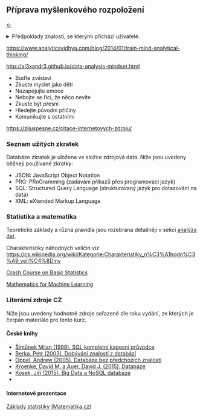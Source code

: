 <!-- #region -->
## Příprava myšlenkového rozpoložení

[←](../Readme.md)

<details>
    <summary>
         Předpoklady znalostí, se kterými přichází uživatelé.
    </summary>
    <ul>
        <li>Teoretické znalosti
            <ul>
                <li>Základy matematiky</li>
                <li>Základy statistiky</li>
            </ul>
        </li>
        <li>Praktické znalosti
            <ul>
                <li>Uživatelská práce na PC</li>
                <li>Práce s jednou z prezentačních platforem:</li>
                    <ul>
                        <li>Office nástroje (PowerPoint, OpenOffice, LibreOffice, ...)</li>
                        <li>Markdown textový záznam</li>
                        <li>Webová prezentace pomocí modulu jupyter</li>
                    </ul>
            </ul>
        </li>
    </ul>
</details>  

https://www.analyticsvidhya.com/blog/2014/01/train-mind-analytical-thinking/

http://al3xandr3.github.io/data-analysis-mindset.html

- Buďte zvědaví
- Zkuste myslet jako děti
- Nazapojujte emoce
- Nebojte se říci, že něco nevíte
- Zkuste být přesní
- Hledejte původní příčiny
- Komunikujte s ostatními


https://zijuspesne.cz/citace-internetovych-zdroju/



### Seznam užitých zkratek

Databáze zkratek je uložena ve složce zdrojová data. Níže jsou uvedeny běžneji používané zkratky:

- JSON: JavaScript Object Notation
- PRG: PRoGramming (zadávání příkazů přes programovací jazyk)
- SQL: Structured Query Language (strukturovaný jazyk pro dotazování na data)
- XML: eXtended Markup Language


### Statistika a matematika

Teoretické základy a různá pravidla jsou rozebrána detailněji v sekci [analýza dat](../PROC/3C_analyza.md).

Charakteristiky náhodných veličin viz 
https://cs.wikipedia.org/wiki/Kategorie:Charakteristiky_n%C3%A1hodn%C3%A9_veli%C4%8Diny

[Crash Course on Basic Statistics](https://cbmm.mit.edu/sites/default/files/documents/probability_handout.pdf)

[Mathematics for Machine Learning](https://mml-book.com/)

### Literární zdroje CZ

Níže jsou uvedeny hodnotné zdroje seřazené dle roku vydání, ze kterých je čerpán materiálo pro tento kurz.

#### České knihy

- [Šimůnek Milan (1999). SQL kompletní kapesní průvodce](https://www.databazeknih.cz/knihy/sql-kompletni-kapesni-pruvodce-55235)
- [Berka, Petr (2003). Dobývání znalostí z databází](https://www.databazeknih.cz/knihy/dobyvani-znalosti-z-databazi-78521)
- [Oppel, Andrew (2005). Databáze bez předchozích znalostí](https://www.databazeknih.cz/knihy/databaze-bez-predchozich-znalosti-120996)
- [Kroenke, David M. a Auer, David J. (2015). Databáze](https://www.databazeknih.cz/knihy/databaze-238465)
- [Kosek, Jiří (2015). Big Data a NoSQL databáze](https://www.databazeknih.cz/dalsi-vydani/big-data-a-nosql-databaze-271283)
- 

#### Internetové prezentace

[Základy statistiky (Matematika.cz)](https://www.matweb.cz/zaklady-statistiky/)




<!-- #endregion -->

```python

```
